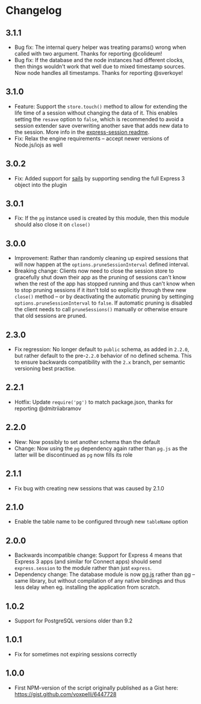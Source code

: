 # Changelog

## 3.1.1

* Bug fix: The internal query helper was treating params() wrong when called with two argument. Thanks for reporting @colideum!
* Bug fix: If the database and the node instances had different clocks, then things wouldn't work that well due to mixed timestamp sources. Now node handles all timestamps. Thanks for reporting @sverkoye!

## 3.1.0

* Feature: Support the `store.touch()` method to allow for extending the life time of a session without changing the data of it. This enables setting the `resave` option to `false`, which is recommended to avoid a session extender save overwriting another save that adds new data to the session. More info in the [express-session readme](https://github.com/expressjs/session#resave).
* Fix: Relax the engine requirements – accept newer versions of Node.js/iojs as well

## 3.0.2

* Fix: Added support for [sails](http://sailsjs.org/) by supporting sending the full Express 3 object into the plugin

## 3.0.1

* Fix: If the `pg` instance used is created by this module, then this module should also close it on `close()`

## 3.0.0

* Improvement: Rather than randomly cleaning up expired sessions that will now happen at the `options.pruneSessionInterval` defined interval.
* Breaking change: Clients now need to close the session store to gracefully shut down their app as the pruning of sessions can't know when the rest of the app has stopped running and thus can't know when to stop pruning sessions if it itsn't told so explicitly through thew new `close()` method – or by deactivating the automatic pruning by settinging `options.pruneSessionInterval` to `false`. If automatic pruning is disabled the client needs to call `pruneSessions()` manually or otherwise ensure that old sessions are pruned.

## 2.3.0

* Fix regression: No longer default to `public` schema, as added in `2.2.0`, but rather default to the pre-`2.2.0` behavior of no defined schema. This to ensure backwards compatibility with the `2.x` branch, per semantic versioning best practise.

## 2.2.1

* Hotfix: Update `require('pg')` to match package.json, thanks for reporting @dmitriiabramov

## 2.2.0

* New: Now possibly to set another schema than the default
* Change: Now using the `pg` dependency again rather than `pg.js` as the latter will be discontinued as `pg` now fills its role

## 2.1.1

* Fix bug with creating new sessions that was caused by 2.1.0

## 2.1.0

* Enable the table name to be configured through new `tableName` option

## 2.0.0

* Backwards incompatible change: Support for Express 4 means that Express 3 apps (and similar for Connect apps) should send `express.session` to the module rather than just `express`.
* Dependency change: The database module is now [pg.js](https://www.npmjs.org/package/pg.js) rather than [pg](https://www.npmjs.org/package/pg) – same library, but without compilation of any native bindings and thus less delay when eg. installing the application from scratch.

## 1.0.2

* Support for PostgreSQL versions older than 9.2

## 1.0.1

* Fix for sometimes not expiring sessions correctly

## 1.0.0

* First NPM-version of the script originally published as a Gist here: https://gist.github.com/voxpelli/6447728
